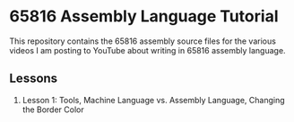 # 65816 Assembly Language Tutorial

This repository contains the 65816 assembly source files for the various videos
I am posting to YouTube about writing in 65816 assembly language.

## Lessons

1. Lesson 1: Tools, Machine Language vs. Assembly Language, Changing the Border Color
